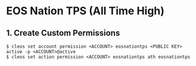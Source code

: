 # EOS Nation TPS (All Time High)

## 1. Create Custom Permissions

```
$ cleos set account permission <ACCOUNT> eosnationtps <PUBLIC KEY> active -p <ACCOUNT>@active
$ cleos set action permission <ACCOUNT> eosnationtps ath eosnationtps
```
